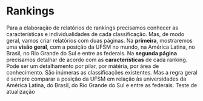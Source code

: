 # Rankings

Para a elaboração de relatórios de rankings precisamos conhecer as características e individualidades de cada classificação. Mas, de modo geral, vamos criar relatórios com duas páginas. Na **primeira**, mostraremos uma **visão geral**, com a posição da UFSM no mundo, na América Latina, no Brasil, no Rio Grande do Sul e entre as federais. Na **segunda página** precisamos detalhar de acordo com as **características** de cada ranking. Pode ser um detalhamento por pilar, por mátéria, por área de conhecimento. São inúmeras as classificações existentes. Mas a regra geral é sempre comparar a posição da UFSM em relação às universidades da América Latina, do Brasil, do Rio Grande do Sul e entre as federais.
Teste de atualização
